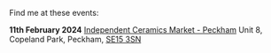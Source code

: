 Find me at these events:

**11th February 2024**
[Independent Ceramics Market - Peckham](https://www.facebook.com/events/1721385784975226)
Unit 8, Copeland Park, Peckham, [SE15 3SN](https://goo.gl/maps/tEmTvFwMsj6TaF1y5)
